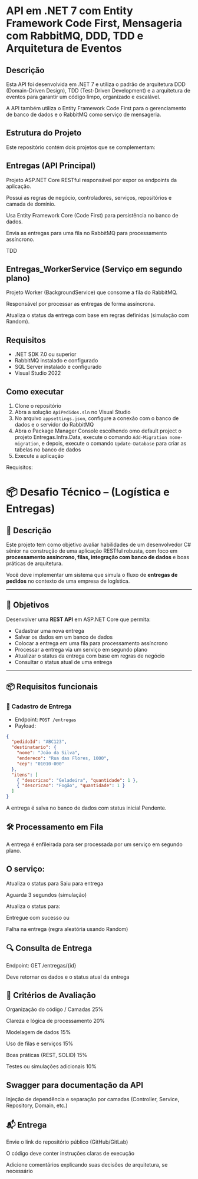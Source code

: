 # API em .NET 7 com Entity Framework Code First, Mensageria com RabbitMQ, DDD, TDD e Arquitetura de Eventos

## Descrição

Esta API foi desenvolvida em .NET 7 e utiliza o padrão de arquitetura DDD (Domain-Driven Design), TDD (Test-Driven Development) e a arquitetura de eventos para garantir um código limpo, organizado e escalável.

A API também utiliza o Entity Framework Code First para o gerenciamento de banco de dados e o RabbitMQ como serviço de mensageria.

## Estrutura do Projeto
Este repositório contém dois projetos que se complementam:

## Entregas (API Principal)

Projeto ASP.NET Core RESTful responsável por expor os endpoints da aplicação.

Possui as regras de negócio, controladores, serviços, repositórios e camada de domínio.

Usa Entity Framework Core (Code First) para persistência no banco de dados.

Envia as entregas para uma fila no RabbitMQ para processamento assíncrono.

TDD

## Entregas_WorkerService (Serviço em segundo plano)
Projeto Worker (BackgroundService) que consome a fila do RabbitMQ.

Responsável por processar as entregas de forma assíncrona.

Atualiza o status da entrega com base em regras definidas (simulação com Random).

## Requisitos

- .NET SDK 7.0 ou superior
- RabbitMQ instalado e configurado
- SQL Server instalado e configurado
- Visual Studio 2022

## Como executar

1. Clone o repositório
2. Abra a solução `ApiPedidos.sln` no Visual Studio
3. No arquivo `appsettings.json`, configure a conexão com o banco de dados e o servidor do RabbitMQ
4. Abra o Package Manager Console escolhendo omo default project o projeto Entregas.Infra.Data, execute o comando `Add-Migration nome-migration`, e depois, execute o comando `Update-Database` para criar as tabelas no banco de dados
5. Execute a aplicação



Requisitos:
# 📦 Desafio Técnico – (Logística e Entregas)

## 📝 Descrição

Este projeto tem como objetivo avaliar habilidades de um desenvolvedor C# sênior na construção de uma aplicação RESTful robusta, com foco em **processamento assíncrono, filas, integração com banco de dados** e boas práticas de arquitetura.

Você deve implementar um sistema que simula o fluxo de **entregas de pedidos** no contexto de uma empresa de logística.

---

## 🎯 Objetivos

Desenvolver uma **REST API** em ASP.NET Core que permita:

- Cadastrar uma nova entrega
- Salvar os dados em um banco de dados
- Colocar a entrega em uma fila para processamento assíncrono
- Processar a entrega via um serviço em segundo plano
- Atualizar o status da entrega com base em regras de negócio
- Consultar o status atual de uma entrega

---

## 📦 Requisitos funcionais

### 📍 Cadastro de Entrega
- Endpoint: `POST /entregas`
- Payload:
```json
{
  "pedidoId": "ABC123",
  "destinatario": {
    "nome": "João da Silva",
    "endereco": "Rua das Flores, 1000",
    "cep": "01010-000"
  },
  "itens": [
    { "descricao": "Geladeira", "quantidade": 1 },
    { "descricao": "Fogão", "quantidade": 1 }
  ]
}
```

A entrega é salva no banco de dados com status inicial Pendente.

## 🛠️ Processamento em Fila
A entrega é enfileirada para ser processada por um serviço em segundo plano.

## O serviço:

Atualiza o status para Saiu para entrega

Aguarda 3 segundos (simulação)

Atualiza o status para:

Entregue com sucesso ou

Falha na entrega (regra aleatória usando Random)

## 🔍 Consulta de Entrega

Endpoint: GET /entregas/{id}

Deve retornar os dados e o status atual da entrega

## 🧠 Critérios de Avaliação

Organização do código / Camadas	25%

Clareza e lógica de processamento	20%

Modelagem de dados	15%

Uso de filas e serviços	15%

Boas práticas (REST, SOLID)	15%

Testes ou simulações adicionais	10%



## Swagger para documentação da API

Injeção de dependência e separação por camadas (Controller, Service, Repository, Domain, etc.)

## 📬 Entrega

Envie o link do repositório público (GitHub/GitLab)

O código deve conter instruções claras de execução

Adicione comentários explicando suas decisões de arquitetura, se necessário

